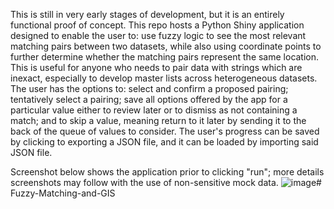 
This is still in very early stages of development, but it is an entirely functional proof of concept. This repo hosts a Python Shiny application designed to enable the user to: use fuzzy logic to see the most relevant matching pairs between two datasets, while also using coordinate points to further determine whether the matching pairs represent the same location. This is useful for anyone who needs to pair data with strings which are inexact, especially to develop master lists across heterogeneous datasets. The user has the options to: select and confirm a proposed pairing; tentatively select a pairing; save all options offered by the app for a particular value either to review later or to dismiss as not containing a match; and to skip a value, meaning return to it later by sending it to the back of the queue of values to consider. The user's progress can be saved by clicking to exporting a JSON file, and it can be loaded by importing said JSON file.

Screenshot below shows the application prior to clicking "run"; more details screenshots may follow with the use of non-sensitive mock data.
![image](https://github.com/Assad-AC/Fuzzy-Matching-and-GIS/assets/126238295/79f2a146-356f-43ae-97c5-b690fa2fc847)# Fuzzy-Matching-and-GIS

